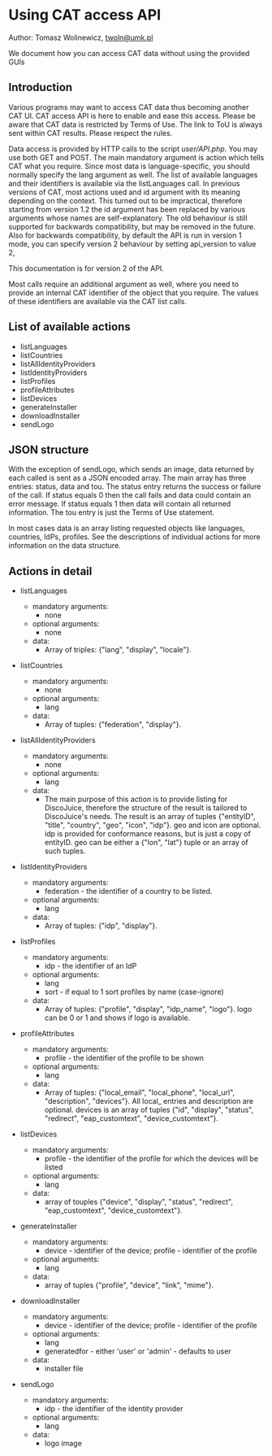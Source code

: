 Using CAT access API
======================
Author: Tomasz Wolinewicz, twoln@umk.pl

We document how you can access CAT data without using the provided GUIs

Introduction
------------

Various programs may want to access CAT data thus becoming another CAT UI.
CAT access API is here to enable and ease this access. Please be aware that CAT
data is restricted by Terms of Use. The link to ToU is always sent within CAT results.
Please respect the rules.

Data access is provided by HTTP calls to the script <em>user/API.php</em>. You may use both GET and POST.
The main mandatory argument is <emphasis>action</emphasis> which tells CAT what you require.
Since most data is language-specific, you should normally specify
the <emphasis>lang</emphasis> argument as well.
The list of available languages and their identifiers is available via
the <emphasis>listLanguages</emphasis> call.
In previous versions of CAT, most actions used and <emphasis>id</emphasis> argument with its meaning
depending on the context. This turned out to be impractical, therefore starting from version 1.2
the <emphasis>id</emphasis> argument has been replaced by various arguments whose names are self-explanatory.
The old behaviour is still supported for backwards compatibility, but may be removed in the future.
Also for backwards compatibility, by default the API is run in version 1 mode, you can specify version 2 behaviour
by setting api_version to value 2,

This documentation is for version 2 of the API.

Most calls require an additional argument as well, where you need to provide
an internal CAT identifier of the object that you require. The values of these identifiers
are available via the CAT list calls.

List of available actions
-------------------------
* listLanguages
* listCountries
* listAllIdentityProviders
* listIdentityProviders
* listProfiles
* profileAttributes
* listDevices
* generateInstaller
* downloadInstaller
* sendLogo

JSON structure
--------------

With the exception of sendLogo, which sends an image, data returned by each called is sent as a JSON encoded array.
The main array has three entries: <emphasis>status</emphasis>, <emphasis>data</emphasis> and <emphasis>tou</emphasis>.
The <emphasis>status</emphasis> entry returns the success or failure of the call. If <emphasis>status</emphasis> equals <emphasis>0</emphasis> then the call fails and <emphasis>data</emphasis> could contain an error message. If <emphasis>status</emphasis> equals <emphasis>1</emphasis> then <emphasis>data</emphasis> will contain all returned information.
The <emphasis>tou</emphasis> entry is just the Terms of Use statement.

In most cases <emphasis>data</emphasis> is an array listing requested objects like languages, countries, IdPs, profiles. See the descriptions of individual actions for more information on the <emphasis>data</emphasis> structure.

Actions in detail
-----------------

* listLanguages
  - mandatory arguments:
    + none
  - optional arguments:
    + none
  - data:
    + Array of triples: {"lang", "display", "locale"}.

* listCountries
  - mandatory arguments:
    + none
  - optional arguments:
    + lang
  - data:
    + Array of tuples: {"federation", "display"}.
* listAllIdentityProviders
  - mandatory arguments:
    + none
  - optional arguments:
    + lang
  - data:
    + The main purpose of this action is to provide listing for DiscoJuice, therefore
      the structure of the result is tailored to DiscoJuice's needs.
      The result is an array of tuples {"entityID", "title", "country", "geo", "icon", "idp"}.
      <emphasis>geo</emphasis> and <emphasis>icon</emphasis> are optional. <emphasis>idp</emphasis>
      is provided for conformance reasons, but is just a copy of <emphasis>entityID</emphasis>.
      <emphasis>geo</emphasis> can be either a {"lon", "lat"} tuple or an array of such tuples.

* listIdentityProviders
  - mandatory arguments:
    + federation - the identifier of a country to be listed.
  - optional arguments:
    + lang
  - data:
    + Array of tuples: {"idp", "display"}.

* listProfiles
    - mandatory arguments:
      + idp - the identifier of an IdP
    - optional arguments:
      + lang
      + sort - if equal to 1 sort profiles by name (case-ignore)
    - data:
      + Array of tuples: {"profile", "display", "idp_name", "logo"}.
      <emphasis>logo</emphasis> can be <emphasis>0</emphasis> or <emphasis>1</emphasis> and
      shows if logo is available.

* profileAttributes
    - mandatory arguments:
      + profile - the identifier of the profile to be shown
    - optional arguments:
      + lang
    - data:
      + Array of tuples: {"local_email", "local_phone", "local_url", "description", "devices"}.
      All <emphasis>local_</emphasis> entries  and <emphasis>description</emphasis> are optional.
      <emphasis>devices</emphasis> is an array of tuples {"id", "display", "status", "redirect",
      "eap_customtext", "device_customtext"}.
* listDevices
    - mandatory arguments:
      + profile - the identifier of the profile for which the devices will be listed
    - optional arguments:
      + lang
    - data:
      + array of touples {"device", "display", "status", "redirect", "eap_customtext", "device_customtext"}.
* generateInstaller
    - mandatory arguments:
      + device - identifier of the device; profile - identifier of the profile
    - optional arguments:
      + lang
    - data:
      + array of tuples {"profile", "device", "link", "mime"}.
* downloadInstaller
    - mandatory arguments:
      + device - identifier of the device; profile - identifier of the profile
    - optional arguments:
      + lang
      + generatedfor - either 'user' or 'admin' - defaults to user
    - data:
      + installer file
* sendLogo
    - mandatory arguments:
      + idp - the identifier of the identity provider
    - optional arguments:
      + lang
    - data:
      + logo image
